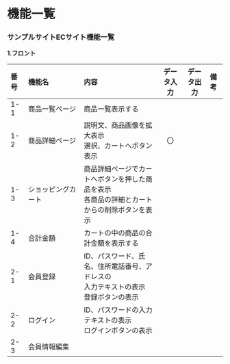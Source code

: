# 機能一覧
### サンプルサイトECサイト機能一覧
**1.フロント**

|番号|機能名|内容|データ入力|データ出力|備考|
|:---|:---|:---|:---:|:---:|:---|
|1-1|商品一覧ページ|商品一覧表示する||||
|1-2|商品詳細ページ　　|説明文、商品画像を拡大表示<br>選択、カートへボタン表示|〇|||
|1-3|ショッピングカート|商品詳細ページでカートへボタンを押した商品を表示<br>各商品の詳細とカートからの削除ボタンを表示||||
|1-4|合計金額　　　　　 |カートの中の商品の合計金額を表示する||||
|2-1|会員登録|ID、パスワード、氏名、住所電話番号、アドレスの<br>入力テキストの表示<br>登録ボタンの表示||||
|2-2|ログイン|ID、パスワードの入力テキストの表示<br>ログインボタンの表示||||
|2-3|会員情報編集|||||
